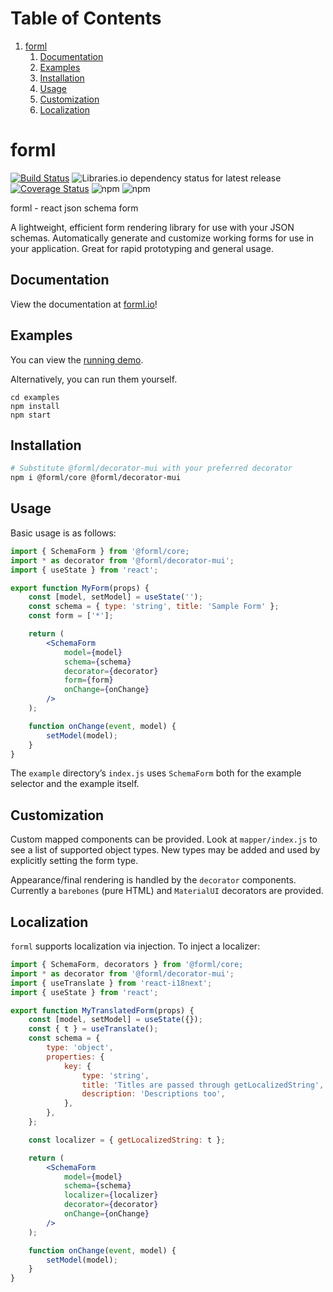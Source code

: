 # Table of Contents

1.  [forml](#org4dec357)
    1.  [Documentation](#documentation)
    2.  [Examples](#org3b18bac)
    3.  [Installation](#installation)
    4.  [Usage](#org09cd307)
    5.  [Customization](#org29eb409)
    6.  [Localization](#org673cf98)

<a id="org4dec357"></a>

# forml

[![Build Status](https://travis-ci.org/forml-js/forml.svg?branch=master)](https://travis-ci.org/forml-js/forml)
![Libraries.io dependency status for latest release](https://img.shields.io/librariesio/release/npm/forml/core)
[![Coverage Status](https://coveralls.io/repos/github/forml-js/forml/badge.svg?branch=master)](https://coveralls.io/github/forml-js/forml?branch=master)
![npm](https://img.shields.io/npm/v/forml/core)
![npm](https://img.shields.io/npm/l/forml/core)

forml - react json schema form

A lightweight, efficient form rendering library for use with your JSON schemas. Automatically generate and customize working forms for use in your application. Great for rapid prototyping and general usage.

<a id="documentation"></a>

## Documentation

View the documentation at [forml.io](https://www.forml.io)!

<a id="org3b18bac"></a>

## Examples

You can view the [running demo](https://forml-js.github.io/forml).

Alternatively, you can run them yourself.

    cd examples
    npm install
    npm start

<a id="installation"></a>

## Installation

```bash
# Substitute @forml/decorator-mui with your preferred decorator
npm i @forml/core @forml/decorator-mui
```

<a id="org09cd307"></a>

## Usage

Basic usage is as follows:

```jsx
import { SchemaForm } from '@forml/core;
import * as decorator from '@forml/decorator-mui';
import { useState } from 'react';

export function MyForm(props) {
    const [model, setModel] = useState('');
    const schema = { type: 'string', title: 'Sample Form' };
    const form = ['*'];

    return (
        <SchemaForm
            model={model}
            schema={schema}
            decorator={decorator}
            form={form}
            onChange={onChange}
        />
    );

    function onChange(event, model) {
        setModel(model);
    }
}
```

The `example` directory&rsquo;s `index.js` uses `SchemaForm` both for the example selector and the example itself.

<a id="org29eb409"></a>

## Customization

Custom mapped components can be provided. Look at `mapper/index.js` to see a
list of supported object types. New types may be added and used by explicitly
setting the form type.

Appearance/final rendering is handled by the `decorator` components. Currently a `barebones` (pure HTML) and `MaterialUI` decorators are provided.

<a id="org673cf98"></a>

## Localization

`forml` supports localization via injection. To inject a localizer:

```jsx
import { SchemaForm, decorators } from '@forml/core;
import * as decorator from '@forml/decorator-mui';
import { useTranslate } from 'react-i18next';
import { useState } from 'react';

export function MyTranslatedForm(props) {
    const [model, setModel] = useState({});
    const { t } = useTranslate();
    const schema = {
        type: 'object',
        properties: {
            key: {
                type: 'string',
                title: 'Titles are passed through getLocalizedString',
                description: 'Descriptions too',
            },
        },
    };

    const localizer = { getLocalizedString: t };

    return (
        <SchemaForm
            model={model}
            schema={schema}
            localizer={localizer}
            decorator={decorator}
            onChange={onChange}
        />
    );

    function onChange(event, model) {
        setModel(model);
    }
}
```
